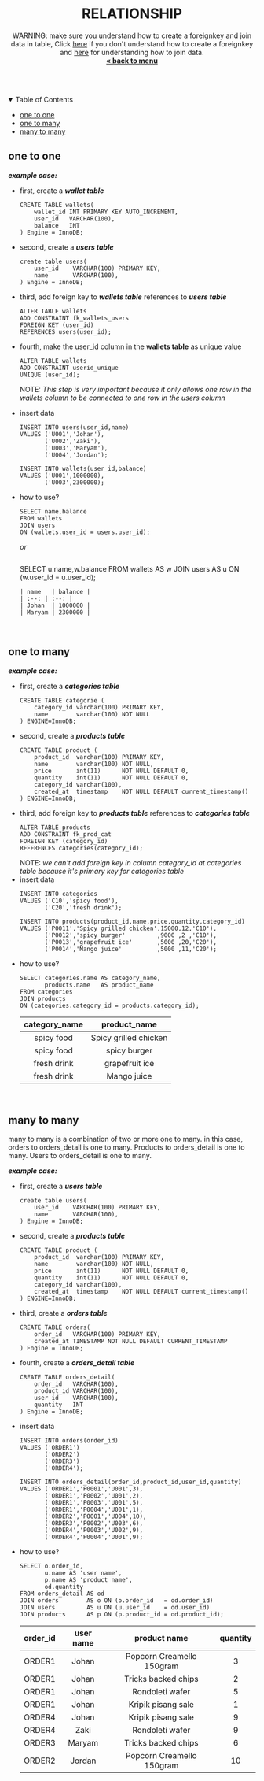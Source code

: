 
<p align="center">
    <h1 align="center">RELATIONSHIP</h1>
    <p align="center">
        WARNING: make sure you understand how to create a foreignkey and join data in table, Click <a href="../1-ddl/README.md/#foreign-key">here</a> if you don't understand how to create a foreignkey and <a href="../3-select/README.md/#join">here</a> for understanding how to join data.<br/>
        <a href="../README.md"><strong>« back to menu</strong></a>
    </p>
    <br />
    <br />
</p>

<details open="open">
  <summary>Table of Contents</summary>
  <ul>
    <li><a href="#one-to-one">one to one</a></li>
    <li><a href="#one-to-many">one to many</a></li>
    <li><a href="#many-to-many">many to many</a></li>
  </ul>
</details>

## one to one
***example case:***
* first, create a ***wallet table***
    ```
    CREATE TABLE wallets(
        wallet_id INT PRIMARY KEY AUTO_INCREMENT,
        user_id   VARCHAR(100),
        balance   INT
    ) Engine = InnoDB;
    ```
* second, create a ***users table***
    ```
    create table users(
        user_id    VARCHAR(100) PRIMARY KEY,
        name       VARCHAR(100),
    ) Engine = InnoDB;
    ```
* third, add foreign key to ***wallets table*** references to ***users table***
    ```
    ALTER TABLE wallets 
    ADD CONSTRAINT fk_wallets_users 
    FOREIGN KEY (user_id) 
    REFERENCES users(user_id);
    ```
* fourth, make the user_id column in the **wallets table** as unique value
    ```
    ALTER TABLE wallets 
    ADD CONSTRAINT userid_unique 
    UNIQUE (user_id);
    ```
    NOTE: _This step is very important because it only allows one row in the wallets column to be connected to one row in the users column_
* insert data
    ```
    INSERT INTO users(user_id,name) 
    VALUES ('U001','Johan'),
           ('U002','Zaki'),
           ('U003','Maryam'),
           ('U004','Jordan');
    ```
    ```
    INSERT INTO wallets(user_id,balance) 
    VALUES ('U001',1000000),
           ('U003',2300000);
    ```
* how to use?
    ```
    SELECT name,balance 
    FROM wallets 
    JOIN users 
    ON (wallets.user_id = users.user_id);
    ```
    _or_
    <br/>

    ```
    ```
    SELECT u.name,w.balance 
    FROM wallets AS w 
    JOIN users   AS u 
    ON (w.user_id = u.user_id);
    ```
    | name   | balance |
    | :--: | :--: |
    | Johan  | 1000000 |
    | Maryam | 2300000 |
<br/>

## one to many
***example case:***
* first, create a ***categories table***
    ```
    CREATE TABLE categorie (
        category_id varchar(100) PRIMARY KEY,
        name        varchar(100) NOT NULL
    ) ENGINE=InnoDB;
    ```
* second, create a ***products table***
    ```
    CREATE TABLE product (
        product_id  varchar(100) PRIMARY KEY,
        name        varchar(100) NOT NULL,
        price       int(11)      NOT NULL DEFAULT 0,
        quantity    int(11)      NOT NULL DEFAULT 0,
        category_id varchar(100),
        created_at  timestamp    NOT NULL DEFAULT current_timestamp()
    ) ENGINE=InnoDB;
    ```
* third, add foreign key to ***products table*** references to ***categories table***
    ```
    ALTER TABLE products 
    ADD CONSTRAINT fk_prod_cat 
    FOREIGN KEY (category_id) 
    REFERENCES categories(category_id);
    ```
    NOTE: *we can't add foreign key in column category_id at categories table because it's primary key for categories table*
* insert data
    ```
    INSERT INTO categories 
    VALUES ('C10','spicy food'),
           ('C20','fresh drink');
    ```
    ```
    INSERT INTO products(product_id,name,price,quantity,category_id) 
    VALUES ('P0011','Spicy grilled chicken',15000,12,'C10'),
           ('P0012','spicy burger'         ,9000 ,2 ,'C10'),
           ('P0013','grapefruit ice'       ,5000 ,20,'C20'),
           ('P0014','Mango juice'          ,5000 ,11,'C20');
    ```
* how to use?
    ```
    SELECT categories.name AS category_name,
           products.name   AS product_name 
    FROM categories 
    JOIN products 
    ON (categories.category_id = products.category_id);
    ```
    | category_name   | product_name              |
    | :--: | :--: |
    | spicy food      | Spicy grilled chicken     |
    | spicy food      | spicy burger              |
    | fresh drink     | grapefruit ice            |
    | fresh drink     | Mango juice               |
<br/>

## many to many
many to many is a combination of two or more one to many. in this case, orders to orders_detail is one to many. Products to orders_detail is one to many. Users to orders_detail is one to many.
<br/>


***example case:***
* first, create a ***users table***
    ```
    create table users(
        user_id    VARCHAR(100) PRIMARY KEY,
        name       VARCHAR(100),
    ) Engine = InnoDB;
    ```
* second, create a ***products table***
    ```
    CREATE TABLE product (
        product_id  varchar(100) PRIMARY KEY,
        name        varchar(100) NOT NULL,
        price       int(11)      NOT NULL DEFAULT 0,
        quantity    int(11)      NOT NULL DEFAULT 0,
        category_id varchar(100),
        created_at  timestamp    NOT NULL DEFAULT current_timestamp()
    ) ENGINE=InnoDB;
    ```
* third, create a ***orders table***
    ```
    CREATE TABLE orders(
        order_id   VARCHAR(100) PRIMARY KEY,
        created_at TIMESTAMP NOT NULL DEFAULT CURRENT_TIMESTAMP
    ) Engine = InnoDB;

    ```
* fourth, create a ***orders_detail table***
    ```
    CREATE TABLE orders_detail(
        order_id   VARCHAR(100),
        product_id VARCHAR(100),
        user_id    VARCHAR(100),
        quantity   INT
    ) Engine = InnoDB;
    ```
* insert data
    ```
    INSERT INTO orders(order_id) 
    VALUES ('ORDER1')
           ('ORDER2')
           ('ORDER3')
           ('ORDER4');
    ```
    ```
    INSERT INTO orders_detail(order_id,product_id,user_id,quantity) 
    VALUES ('ORDER1','P0001','U001',3),
           ('ORDER1','P0002','U001',2),
           ('ORDER1','P0003','U001',5),
           ('ORDER1','P0004','U001',1),
           ('ORDER2','P0001','U004',10),
           ('ORDER3','P0002','U003',6),
           ('ORDER4','P0003','U002',9),
           ('ORDER4','P0004','U001',9);
    ```
* how to use?
    ```
    SELECT o.order_id,
           u.name AS 'user name',
           p.name AS 'product name',
           od.quantity 
    FROM orders_detail AS od 
    JOIN orders        AS o ON (o.order_id   = od.order_id) 
    JOIN users         AS u ON (u.user_id    = od.user_id) 
    JOIN products      AS p ON (p.product_id = od.product_id);
    ```
    | order_id | user name   | product name | quantity |
    | :--: | :--: | :--: | :--: |
    | ORDER1   | Johan  | Popcorn Creamello 150gram |        3 |
    | ORDER1   | Johan  | Tricks backed chips       |        2 |
    | ORDER1   | Johan  | Rondoleti wafer           |        5 |
    | ORDER1   | Johan  | Kripik pisang sale        |        1 |
    | ORDER4   | Johan  | Kripik pisang sale        |        9 |
    | ORDER4   | Zaki   | Rondoleti wafer           |        9 |
    | ORDER3   | Maryam | Tricks backed chips       |        6 |
    | ORDER2   | Jordan | Popcorn Creamello 150gram |       10 |
